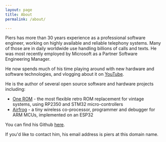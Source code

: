 ```yaml
---
layout: page
title: About
permalink: /about/

---
```


Piers has more than 30 years experience as a professional software engineer, working on highly available and reliable telephony systems.  Many of those are in daily worldwide use handling billions of calls and texts.  He was most recently employed by Microsoft as a Partner Software Engineering Manager.

He now spends much of his time playing around with new hardware and software technologies, and vlogging about it on [YouTube](https://www.youtube.com/@piers_rocks).

He is the author of several open source software and hardware projects including:
- [One ROM](https://piers.rocks/u/one) - the most flexible retro ROM replacement for vintage systems, using RP2350 and STM32 micro-controllers
- [Airfrog](https://piers.rocks/u/airfrog) - a tiny wireless co-processor, programmer and debugger for ARM MCUs, implemented on an ESP32

You can find his Github [here](https://github.com/piersfinlayson).

If you'd like to contact him, his email address is piers at this domain name.
